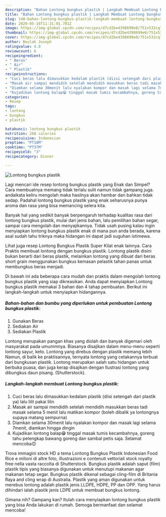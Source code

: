 ```yaml
---
description: "Bahan Lontong bungkus plastik | Langkah Membuat Lontong bungkus plastik Yang Enak dan Simpel"
title: "Bahan Lontong bungkus plastik | Langkah Membuat Lontong bungkus plastik Yang Enak dan Simpel"
slug: 140-bahan-lontong-bungkus-plastik-langkah-membuat-lontong-bungkus-plastik-yang-enak-dan-simpel
date: 2020-05-16T11:31:01.781Z
image: https://img-global.cpcdn.com/recipes/d7cd2be4398699e0/751x532cq70/lontong-bungkus-plastik-foto-resep-utama.jpg
thumbnail: https://img-global.cpcdn.com/recipes/d7cd2be4398699e0/751x532cq70/lontong-bungkus-plastik-foto-resep-utama.jpg
cover: https://img-global.cpcdn.com/recipes/d7cd2be4398699e0/751x532cq70/lontong-bungkus-plastik-foto-resep-utama.jpg
author: Beulah Joseph
ratingvalue: 4.8
reviewcount: 6
recipeingredient:
- " Beras"
- " Air"
- " Plastik"
recipeinstructions:
- "Cuci beras lalu dimasukkan kedalam plastik (diisi setengah dari plastik ya) lalu lilit pakai lilin"
- "Masak air sampai mendidih setelah mendidih masukkan beras tadi masak selama 5 menit lalu matikan kompor (boleh dibalik ya lontongnya supaya matang sempurna)"
- "Diamkan selama 30menit lalu nyalakan kompor dan masak lagi selama 7menit, diamkan hingga dingin"
- "Kujadikan lontong balap😁 tinggal masak tumis kecambahnya, goreng tahu pelengkap bawang goreng dan sambal petis saja. Selamat mencoba😊"
categories:
- Resep
tags:
- lontong
- bungkus
- plastik

katakunci: lontong bungkus plastik 
nutrition: 268 calories
recipecuisine: Indonesian
preptime: "PT18M"
cooktime: "PT37M"
recipeyield: "3"
recipecategory: Dinner

---
```



![Lontong bungkus plastik](https://img-global.cpcdn.com/recipes/d7cd2be4398699e0/751x532cq70/lontong-bungkus-plastik-foto-resep-utama.jpg)

Lagi mencari ide resep lontong bungkus plastik yang Enak dan Simpel? Cara membuatnya memang tidak terlalu sulit namun tidak gampang juga. andaikata keliru mengolah maka hasilnya akan hambar dan bahkan tidak sedap. Padahal lontong bungkus plastik yang enak seharusnya punya aroma dan rasa yang bisa memancing selera kita.

Banyak hal yang sedikit banyak berpengaruh terhadap kualitas rasa dari lontong bungkus plastik, mulai dari jenis bahan, lalu pemilihan bahan segar, sampai cara mengolah dan menyajikannya. Tidak usah pusing kalau ingin menyiapkan lontong bungkus plastik enak di mana pun anda berada, karena asal sudah tahu triknya maka hidangan ini dapat jadi suguhan istimewa.

Lihat juga resep Lontong Bungkus Plastik Super Kilat enak lainnya. Cara Praktis membuat lontong dengan bungkus plastik. Lontong plastik disini bukan berarti dari beras plastik, melainkan lontong yang dibuat dari beras short grain menggunakan bungkus kemasan pelastik tahan panas untuk membungkus beras menjadi.


Di bawah ini ada beberapa cara mudah dan praktis dalam mengolah lontong bungkus plastik yang siap dikreasikan. Anda dapat menyiapkan Lontong bungkus plastik memakai 3 bahan dan 4 tahap pembuatan. Berikut ini langkah-langkah untuk menyiapkan hidangannya.

<!--inarticleads1-->

##### Bahan-bahan dan bumbu yang diperlukan untuk pembuatan Lontong bungkus plastik:

1. Gunakan  Beras
1. Sediakan  Air
1. Sediakan  Plastik


Lontong merupakan pangan khas yang diolah dan banyak digemari oleh masyarakat pada umummnya. Biasanya disajikan dalam menu-menu seperti lontong sayur, keto. Lontong yang direbus dengan plastik memang lebih Namun, di balik ke praktisannya, ternyata lontong yang cetakannya terbuat dari bungkusan plastik. Lontong merupakan salah satu hidangan untuk berbuka puasa, dan juga kerap disajikan dengan Ilustrasi lontong yang dibungkus daun pisang. (Shutterstock). 

<!--inarticleads2-->

##### Langkah-langkah membuat Lontong bungkus plastik:

1. Cuci beras lalu dimasukkan kedalam plastik (diisi setengah dari plastik ya) lalu lilit pakai lilin
1. Masak air sampai mendidih setelah mendidih masukkan beras tadi masak selama 5 menit lalu matikan kompor (boleh dibalik ya lontongnya supaya matang sempurna)
1. Diamkan selama 30menit lalu nyalakan kompor dan masak lagi selama 7menit, diamkan hingga dingin
1. Kujadikan lontong balap😁 tinggal masak tumis kecambahnya, goreng tahu pelengkap bawang goreng dan sambal petis saja. Selamat mencoba😊


Trova immagini stock HD a tema Lontong Bungkus Plastik Indonesian Food Rice e milioni di altre foto, illustrazioni e contenuti vettoriali stock royalty free nella vasta raccolta di Shutterstock. Bungkus plastik adalah saput (film) plastik tipis yang biasanya digunakan untuk menutupi makanan agar makanan tetap segar. Bungkus plastik dikenal sebagai cling-film di Britania Raya and cling wrap di Australia. Plastik yang aman digunakan untuk merebus lontong adalah plastik jenis LLDPE, HDPE, PP dan OPP. Yang harus dihindari ialah plastik jenis LDPE untuk membuat bungkus lontong. 

Gimana nih? Gampang kan? Itulah cara menyiapkan lontong bungkus plastik yang bisa Anda lakukan di rumah. Semoga bermanfaat dan selamat mencoba!
